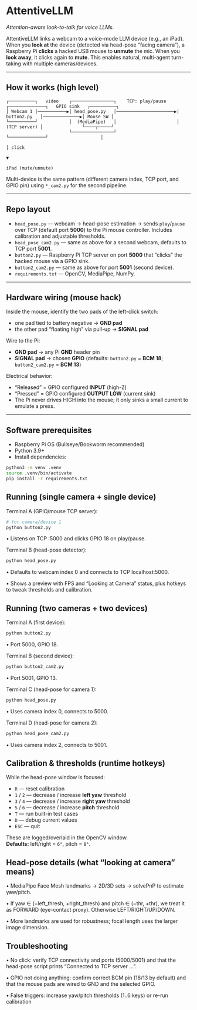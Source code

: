 # AttentiveLLM

_Attention-aware look-to-talk for voice LLMs._

AttentiveLLM links a webcam to a voice-mode LLM device (e.g., an iPad). When you **look at** the device (detected via head-pose “facing camera”), a Raspberry Pi **clicks** a hacked USB mouse to **unmute** the mic. When you **look away**, it clicks again to **mute**. This enables natural, multi-agent turn-taking with multiple cameras/devices.

---

## How it works (high level)
```
┌──────────┐   video    ┌────────────────┐    TCP: play/pause    ┌──────────────┐   GPIO sink   ┌──────────┐
│ Webcam 1 │───────────▶│ head_pose.py   │──────────────────────▶│ button2.py   │──────────────▶│ Mouse SW │
└──────────┘            │  (MediaPipe)   │                       │ (TCP server) │               └────┬─────┘
                        └────────────────┘                       └──────────────┘                    │
                                                                                                     │ click
                                                                                                     ▼
                                                                                               iPad (mute/unmute)
```



Multi-device is the same pattern (different camera index, TCP port, and GPIO pin) using `*_cam2.py` for the second pipeline.

---

## Repo layout

- `head_pose.py` — webcam → head-pose estimation → sends `play`/`pause` over TCP (default port **5000**) to the Pi mouse controller. Includes calibration and adjustable thresholds.
- `head_pose_cam2.py` — same as above for a second webcam, defaults to TCP port **5001**.
- `button2.py` — Raspberry Pi TCP server on port **5000** that “clicks” the hacked mouse via a GPIO sink.
- `button2_cam2.py` — same as above for port **5001** (second device).
- `requirements.txt` — OpenCV, MediaPipe, NumPy.

---

## Hardware wiring (mouse hack)

Inside the mouse, identify the two pads of the left-click switch:

- one pad tied to battery negative → **GND pad**  
- the other pad “floating high” via pull-up → **SIGNAL pad**

Wire to the Pi:

- **GND pad** → any Pi **GND** header pin  
- **SIGNAL pad** → chosen **GPIO** (defaults: `button2.py` = **BCM 18**; `button2_cam2.py` = **BCM 13**)

Electrical behavior:

- “Released” = GPIO configured **INPUT** (high-Z)  
- “Pressed”  = GPIO configured **OUTPUT LOW** (current sink)  
- The Pi never drives HIGH into the mouse; it only sinks a small current to emulate a press.

---

## Software prerequisites

- Raspberry Pi OS (Bullseye/Bookworm recommended)
- Python 3.9+  
- Install dependencies:

```bash
python3 -m venv .venv
source .venv/bin/activate
pip install -r requirements.txt
```

## Running (single camera + single device)

Terminal A (GPIO/mouse TCP server):
```bash
# for camera/device 1
python button2.py
```
• Listens on TCP :5000 and clicks GPIO 18 on play/pause.

Terminal B (head-pose detector):
```bash
python head_pose.py
```
• Defaults to webcam index 0 and connects to TCP localhost:5000.

• Shows a preview with FPS and “Looking at Camera” status, plus hotkeys to tweak thresholds and calibration.


## Running (two cameras + two devices)

Terminal A (first device):
```bash
python button2.py
```
• Port 5000, GPIO 18.

Terminal B (second device):
```bash
python button2_cam2.py
```
• Port 5001, GPIO 13.

Terminal C (head-pose for camera 1):
```bash
python head_pose.py
```
• Uses camera index 0, connects to 5000.

Terminal D (head-pose for camera 2):
```bash
python head_pose_cam2.py
```
• Uses camera index 2, connects to 5001.

## Calibration & thresholds (runtime hotkeys)

While the head-pose window is focused:

- `R` — reset calibration  
- `1` / `2` — decrease / increase **left yaw** threshold  
- `3` / `4` — decrease / increase **right yaw** threshold  
- `5` / `6` — decrease / increase **pitch** threshold  
- `T` — run built-in test cases  
- `D` — debug current values  
- `ESC` — quit  

These are logged/overlaid in the OpenCV window.  
**Defaults:** left/right = `6°`, pitch = `8°`.

## Head-pose details (what “looking at camera” means)

• MediaPipe Face Mesh landmarks → 2D/3D sets → solvePnP to estimate yaw/pitch.

• If yaw ∈ (−left_thresh, +right_thresh) and pitch ∈ (−thr, +thr), we treat it as FORWARD (eye-contact proxy). Otherwise LEFT/RIGHT/UP/DOWN.

• More landmarks are used for robustness; focal length uses the larger image dimension.


## Troubleshooting

• No click: verify TCP connectivity and ports (5000/5001) and that the head-pose script prints “Connected to TCP server …”.

• GPIO not doing anything: confirm correct BCM pin (18/13 by default) and that the mouse pads are wired to GND and the selected GPIO.

• False triggers: increase yaw/pitch thresholds (1..6 keys) or re-run calibration
